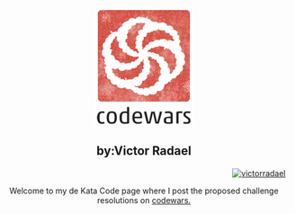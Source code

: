 <div align="center">

![codewars logo](./assets/logo.png)

## by:Victor Radael

<p align="right">
<a href="https://www.codewars.com/users/victorradael" target="blank"><img align="center" src="https://www.codewars.com/users/victorradael/badges/" alt="victorradael"  /></a>
</p>

Welcome to my de Kata Code page
where I post the proposed challenge
resolutions on [codewars.](https://www.codewars.com/)

</div>
